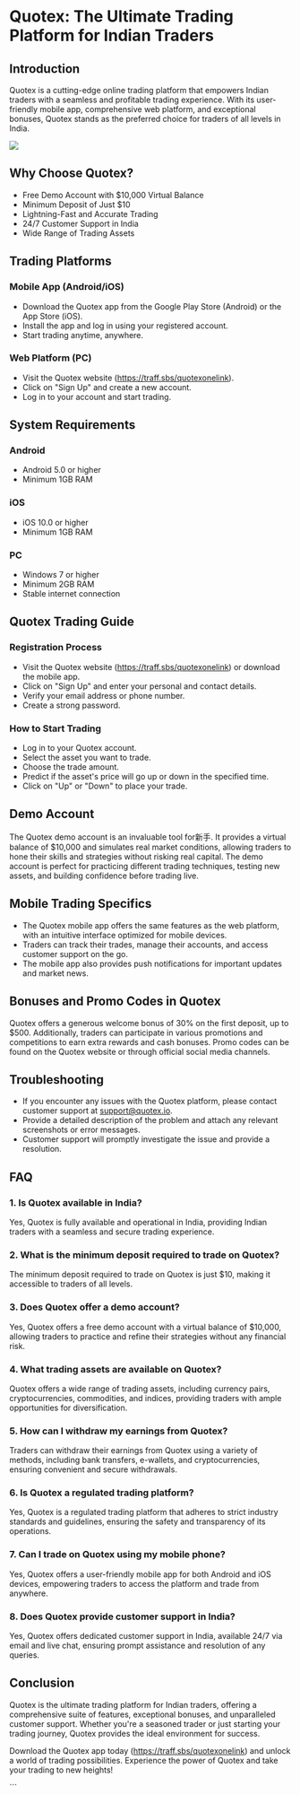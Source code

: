 # Quotex: The Ultimate Trading Platform for Indian Traders

## Introduction

Quotex is a cutting-edge online trading platform that empowers Indian
traders with a seamless and profitable trading experience. With its
user-friendly mobile app, comprehensive web platform, and exceptional
bonuses, Quotex stands as the preferred choice for traders of all levels
in India.

[![](https://static.quotex.io/files/1_en/300_250.jpg)](https://traff.sbs/brokerqxsignupf)

## Why Choose Quotex?

-   Free Demo Account with \$10,000 Virtual Balance
-   Minimum Deposit of Just \$10
-   Lightning-Fast and Accurate Trading
-   24/7 Customer Support in India
-   Wide Range of Trading Assets

## Trading Platforms

### Mobile App (Android/iOS)

-   Download the Quotex app from the Google Play Store (Android) or the
    App Store (iOS).
-   Install the app and log in using your registered account.
-   Start trading anytime, anywhere.

### Web Platform (PC)

-   Visit the Quotex website (https://traff.sbs/quotexonelink).
-   Click on "Sign Up" and create a new account.
-   Log in to your account and start trading.

## System Requirements

### Android

-   Android 5.0 or higher
-   Minimum 1GB RAM

### iOS

-   iOS 10.0 or higher
-   Minimum 1GB RAM

### PC

-   Windows 7 or higher
-   Minimum 2GB RAM
-   Stable internet connection

## Quotex Trading Guide

### Registration Process

-   Visit the Quotex website (https://traff.sbs/quotexonelink) or
    download the mobile app.
-   Click on "Sign Up" and enter your personal and contact
    details.
-   Verify your email address or phone number.
-   Create a strong password.

### How to Start Trading

-   Log in to your Quotex account.
-   Select the asset you want to trade.
-   Choose the trade amount.
-   Predict if the asset\'s price will go up or down in the specified
    time.
-   Click on "Up" or "Down" to place your trade.

## Demo Account

The Quotex demo account is an invaluable tool for新手. It provides a
virtual balance of \$10,000 and simulates real market conditions,
allowing traders to hone their skills and strategies without risking
real capital. The demo account is perfect for practicing different
trading techniques, testing new assets, and building confidence before
trading live.

## Mobile Trading Specifics

-   The Quotex mobile app offers the same features as the web platform,
    with an intuitive interface optimized for mobile devices.
-   Traders can track their trades, manage their accounts, and access
    customer support on the go.
-   The mobile app also provides push notifications for important
    updates and market news.

## Bonuses and Promo Codes in Quotex

Quotex offers a generous welcome bonus of 30% on the first deposit, up
to \$500. Additionally, traders can participate in various promotions
and competitions to earn extra rewards and cash bonuses. Promo codes can
be found on the Quotex website or through official social media
channels.

## Troubleshooting

-   If you encounter any issues with the Quotex platform, please contact
    customer support at support@quotex.io.
-   Provide a detailed description of the problem and attach any
    relevant screenshots or error messages.
-   Customer support will promptly investigate the issue and provide a
    resolution.

## FAQ

### 1. Is Quotex available in India?

Yes, Quotex is fully available and operational in India, providing
Indian traders with a seamless and secure trading experience.

### 2. What is the minimum deposit required to trade on Quotex?

The minimum deposit required to trade on Quotex is just \$10, making it
accessible to traders of all levels.

### 3. Does Quotex offer a demo account?

Yes, Quotex offers a free demo account with a virtual balance of
\$10,000, allowing traders to practice and refine their strategies
without any financial risk.

### 4. What trading assets are available on Quotex?

Quotex offers a wide range of trading assets, including currency pairs,
cryptocurrencies, commodities, and indices, providing traders with ample
opportunities for diversification.

### 5. How can I withdraw my earnings from Quotex?

Traders can withdraw their earnings from Quotex using a variety of
methods, including bank transfers, e-wallets, and cryptocurrencies,
ensuring convenient and secure withdrawals.

### 6. Is Quotex a regulated trading platform?

Yes, Quotex is a regulated trading platform that adheres to strict
industry standards and guidelines, ensuring the safety and transparency
of its operations.

### 7. Can I trade on Quotex using my mobile phone?

Yes, Quotex offers a user-friendly mobile app for both Android and iOS
devices, empowering traders to access the platform and trade from
anywhere.

### 8. Does Quotex provide customer support in India?

Yes, Quotex offers dedicated customer support in India, available 24/7
via email and live chat, ensuring prompt assistance and resolution of
any queries.

## Conclusion

Quotex is the ultimate trading platform for Indian traders, offering a
comprehensive suite of features, exceptional bonuses, and unparalleled
customer support. Whether you\'re a seasoned trader or just starting
your trading journey, Quotex provides the ideal environment for success.

Download the Quotex app today (https://traff.sbs/quotexonelink) and
unlock a world of trading possibilities. Experience the power of Quotex
and take your trading to new heights!

\`\`\`

